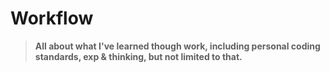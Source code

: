 # Workflow

> __All about what I've learned though work, including personal coding standards, exp & thinking, but not limited to that.__
